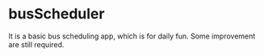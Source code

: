 # busScheduler
 It is a basic bus scheduling app, which is for daily fun. Some improvement are still required.
